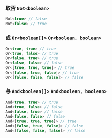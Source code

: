 
### 取否 `Not<boolean>`


``` typescript
Not<true> // false
Not<false> // true
```

			
### 或 `Or<boolean[]>` `Or<boolean, boolean>`


``` typescript
Or<true, true> // true
Or<true, false> // true
Or<false, true> // true
Or<false, false> // false
Or<[true, true, true]> // true
Or<[false, true, false]> // true
Or<[false, false, false]> // false
```

			
### 与 `And<boolean[]>` `And<boolean, boolean>`


``` typescript
And<true, true> // true
And<true, false> // false
And<false, true> // false
And<false, false> // false
And<[true, true, true]> // true
And<[false, true, false]> // false
And<[false, false, false]> // false
```

			